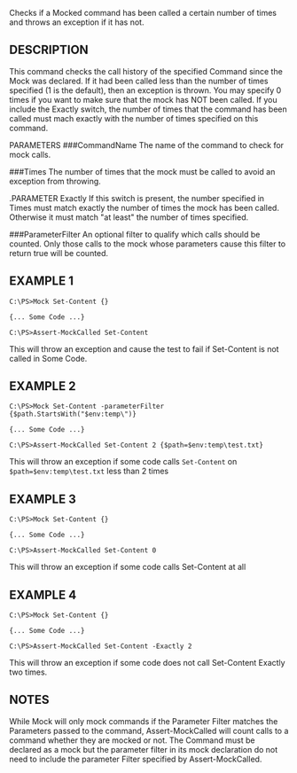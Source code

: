 Checks if a Mocked command has been called a certain number of times 
and throws an exception if it has not.

DESCRIPTION
------------
This command checks the call history of the specified Command since 
the Mock was declared. If it had been called less than the number of 
times specified (1 is the default), then an exception is thrown. You 
may specify 0 times if you want to make sure that the mock has NOT 
been called. If you include the Exactly switch, the number of times 
that the command has been called must mach exactly with the number of 
times specified on this command.

PARAMETERS
###CommandName
The name of the command to check for mock calls.

###Times
The number of times that the mock must be called to avoid an exception 
from throwing.

.PARAMETER Exactly
If this switch is present, the number specified in Times must match 
exactly the number of times the mock has been called. Otherwise it 
must match "at least" the number of times specified.

###ParameterFilter
An optional filter to qualify which calls should be counted. Only those 
calls to the mock whose parameters cause this filter to return true 
will be counted.

EXAMPLE 1
-----------
````
C:\PS>Mock Set-Content {}

{... Some Code ...}

C:\PS>Assert-MockCalled Set-Content
````
This will throw an exception and cause the test to fail if Set-Content is not called in Some Code.

EXAMPLE 2
----------
````
C:\PS>Mock Set-Content -parameterFilter {$path.StartsWith("$env:temp\")}

{... Some Code ...}

C:\PS>Assert-MockCalled Set-Content 2 {$path=$env:temp\test.txt}
````
This will throw an exception if some code calls `Set-Content` on `$path=$env:temp\test.txt` less than 2 times 

EXAMPLE 3
-----------
````
C:\PS>Mock Set-Content {}

{... Some Code ...}

C:\PS>Assert-MockCalled Set-Content 0
````
This will throw an exception if some code calls Set-Content at all

EXAMPLE 4
-----------
````
C:\PS>Mock Set-Content {}

{... Some Code ...}

C:\PS>Assert-MockCalled Set-Content -Exactly 2
````
This will throw an exception if some code does not call Set-Content Exactly two times.

NOTES
-------
While Mock will only mock commands if the Parameter Filter
matches the Parameters passed to the command, Assert-MockCalled 
will count calls to a command whether they are mocked or not. 
The Command must be declared as a mock but the parameter 
filter in its mock declaration do not need to include the 
parameter Filter specified by Assert-MockCalled.